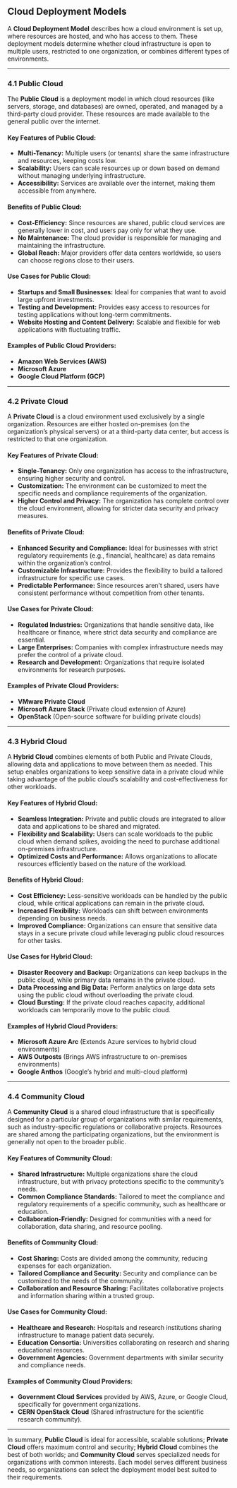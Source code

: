 ## **Cloud Deployment Models**

A **Cloud Deployment Model** describes how a cloud environment is set up, where resources are hosted, and who has access to them. These deployment models determine whether cloud infrastructure is open to multiple users, restricted to one organization, or combines different types of environments.

---

### **4.1 Public Cloud**

The **Public Cloud** is a deployment model in which cloud resources (like servers, storage, and databases) are owned, operated, and managed by a third-party cloud provider. These resources are made available to the general public over the internet.

#### **Key Features of Public Cloud:**
- **Multi-Tenancy:** Multiple users (or tenants) share the same infrastructure and resources, keeping costs low.
- **Scalability:** Users can scale resources up or down based on demand without managing underlying infrastructure.
- **Accessibility:** Services are available over the internet, making them accessible from anywhere.

#### **Benefits of Public Cloud:**
- **Cost-Efficiency:** Since resources are shared, public cloud services are generally lower in cost, and users pay only for what they use.
- **No Maintenance:** The cloud provider is responsible for managing and maintaining the infrastructure.
- **Global Reach:** Major providers offer data centers worldwide, so users can choose regions close to their users.

#### **Use Cases for Public Cloud:**
- **Startups and Small Businesses:** Ideal for companies that want to avoid large upfront investments.
- **Testing and Development:** Provides easy access to resources for testing applications without long-term commitments.
- **Website Hosting and Content Delivery:** Scalable and flexible for web applications with fluctuating traffic.

#### **Examples of Public Cloud Providers:**
- **Amazon Web Services (AWS)**
- **Microsoft Azure**
- **Google Cloud Platform (GCP)**

---

### **4.2 Private Cloud**

A **Private Cloud** is a cloud environment used exclusively by a single organization. Resources are either hosted on-premises (on the organization’s physical servers) or at a third-party data center, but access is restricted to that one organization.

#### **Key Features of Private Cloud:**
- **Single-Tenancy:** Only one organization has access to the infrastructure, ensuring higher security and control.
- **Customization:** The environment can be customized to meet the specific needs and compliance requirements of the organization.
- **Higher Control and Privacy:** The organization has complete control over the cloud environment, allowing for stricter data security and privacy measures.

#### **Benefits of Private Cloud:**
- **Enhanced Security and Compliance:** Ideal for businesses with strict regulatory requirements (e.g., financial, healthcare) as data remains within the organization’s control.
- **Customizable Infrastructure:** Provides the flexibility to build a tailored infrastructure for specific use cases.
- **Predictable Performance:** Since resources aren’t shared, users have consistent performance without competition from other tenants.

#### **Use Cases for Private Cloud:**
- **Regulated Industries:** Organizations that handle sensitive data, like healthcare or finance, where strict data security and compliance are essential.
- **Large Enterprises:** Companies with complex infrastructure needs may prefer the control of a private cloud.
- **Research and Development:** Organizations that require isolated environments for research purposes.

#### **Examples of Private Cloud Providers:**
- **VMware Private Cloud**
- **Microsoft Azure Stack** (Private cloud extension of Azure)
- **OpenStack** (Open-source software for building private clouds)

---

### **4.3 Hybrid Cloud**

A **Hybrid Cloud** combines elements of both Public and Private Clouds, allowing data and applications to move between them as needed. This setup enables organizations to keep sensitive data in a private cloud while taking advantage of the public cloud’s scalability and cost-effectiveness for other workloads.

#### **Key Features of Hybrid Cloud:**
- **Seamless Integration:** Private and public clouds are integrated to allow data and applications to be shared and migrated.
- **Flexibility and Scalability:** Users can scale workloads to the public cloud when demand spikes, avoiding the need to purchase additional on-premises infrastructure.
- **Optimized Costs and Performance:** Allows organizations to allocate resources efficiently based on the nature of the workload.

#### **Benefits of Hybrid Cloud:**
- **Cost Efficiency:** Less-sensitive workloads can be handled by the public cloud, while critical applications can remain in the private cloud.
- **Increased Flexibility:** Workloads can shift between environments depending on business needs.
- **Improved Compliance:** Organizations can ensure that sensitive data stays in a secure private cloud while leveraging public cloud resources for other tasks.

#### **Use Cases for Hybrid Cloud:**
- **Disaster Recovery and Backup:** Organizations can keep backups in the public cloud, while primary data remains in the private cloud.
- **Data Processing and Big Data:** Perform analytics on large data sets using the public cloud without overloading the private cloud.
- **Cloud Bursting:** If the private cloud reaches capacity, additional workloads can temporarily move to the public cloud.

#### **Examples of Hybrid Cloud Providers:**
- **Microsoft Azure Arc** (Extends Azure services to hybrid cloud environments)
- **AWS Outposts** (Brings AWS infrastructure to on-premises environments)
- **Google Anthos** (Google’s hybrid and multi-cloud platform)

---

### **4.4 Community Cloud**

A **Community Cloud** is a shared cloud infrastructure that is specifically designed for a particular group of organizations with similar requirements, such as industry-specific regulations or collaborative projects. Resources are shared among the participating organizations, but the environment is generally not open to the broader public.

#### **Key Features of Community Cloud:**
- **Shared Infrastructure:** Multiple organizations share the cloud infrastructure, but with privacy protections specific to the community’s needs.
- **Common Compliance Standards:** Tailored to meet the compliance and regulatory requirements of a specific community, such as healthcare or education.
- **Collaboration-Friendly:** Designed for communities with a need for collaboration, data sharing, and resource pooling.

#### **Benefits of Community Cloud:**
- **Cost Sharing:** Costs are divided among the community, reducing expenses for each organization.
- **Tailored Compliance and Security:** Security and compliance can be customized to the needs of the community.
- **Collaboration and Resource Sharing:** Facilitates collaborative projects and information sharing within a trusted group.

#### **Use Cases for Community Cloud:**
- **Healthcare and Research:** Hospitals and research institutions sharing infrastructure to manage patient data securely.
- **Education Consortia:** Universities collaborating on research and sharing educational resources.
- **Government Agencies:** Government departments with similar security and compliance needs.

#### **Examples of Community Cloud Providers:**
- **Government Cloud Services** provided by AWS, Azure, or Google Cloud, specifically for government organizations.
- **CERN OpenStack Cloud** (Shared infrastructure for the scientific research community).

---

In summary, **Public Cloud** is ideal for accessible, scalable solutions; **Private Cloud** offers maximum control and security; **Hybrid Cloud** combines the best of both worlds; and **Community Cloud** serves specialized needs for organizations with common interests. Each model serves different business needs, so organizations can select the deployment model best suited to their requirements.